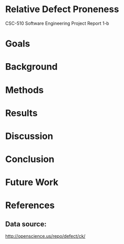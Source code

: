 # Relative Defect Proneness
  
CSC-510 Software Engineering
Project Report 1-b
  
# Goals

# Background

# Methods

# Results

# Discussion

# Conclusion

# Future Work

# References

## Data source:
http://openscience.us/repo/defect/ck/
